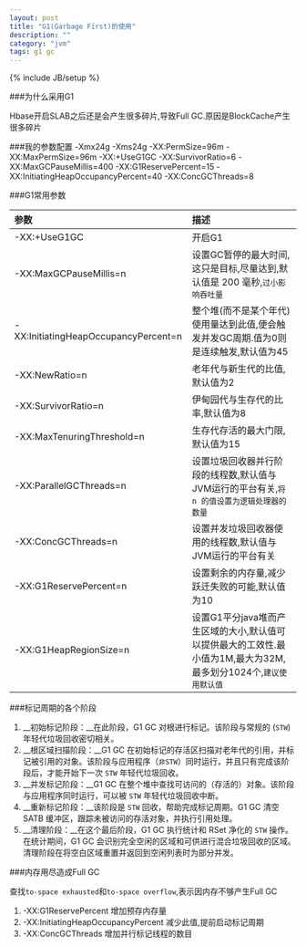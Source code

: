 ```yaml
---
layout: post
title: "G1(Garbage First)的使用"
description: ""
category: "jvm"
tags: g1 gc
---
```

{% include JB/setup %}

###为什么采用G1

Hbase开启SLAB之后还是会产生很多碎片,导致Full GC.原因是BlockCache产生很多碎片

###我的参数配置
    -Xmx24g -Xms24g -XX:PermSize=96m -XX:MaxPermSize=96m -XX:+UseG1GC -XX:SurvivorRatio=6 -XX:MaxGCPauseMillis=400 -XX:G1ReservePercent=15  -XX:InitiatingHeapOccupancyPercent=40 -XX:ConcGCThreads=8

###G1常用参数

参数|描述
:---------------|:---------------
-XX:+UseG1GC|开启G1
-XX:MaxGCPauseMillis=n|设置GC暂停的最大时间,这只是目标,尽量达到,默认值是 200 毫秒,`过小影响吞吐量`
-XX:InitiatingHeapOccupancyPercent=n|整个堆(而不是某个年代)使用量达到此值,便会触发并发GC周期.值为0则是连续触发,默认值为45
-XX:NewRatio=n|老年代与新生代的比值,默认值为2
-XX:SurvivorRatio=n|伊甸园代与生存代的比率,默认值为8
-XX:MaxTenuringThreshold=n|生存代存活的最大门限,默认值为15
-XX:ParallelGCThreads=n|设置垃圾回收器并行阶段的线程数,默认值与JVM运行的平台有关,`将 n 的值设置为逻辑处理器的数量`
-XX:ConcGCThreads=n|设置并发垃圾回收器使用的线程数,默认值与JVM运行的平台有关
-XX:G1ReservePercent=n|设置剩余的内存量,减少跃迁失败的可能,默认值为10
-XX:G1HeapRegionSize=n|设置G1平分java堆而产生区域的大小,默认值可以提供最大的工效性.最小值为1M,最大为32M,最多划分1024个,`建议使用默认值`

###标记周期的各个阶段

1. __初始标记阶段：__在此阶段，G1 GC 对根进行标记。该阶段与常规的 (`STW`) 年轻代垃圾回收密切相关。
2. __根区域扫描阶段：__G1 GC 在初始标记的存活区扫描对老年代的引用，并标记被引用的对象。该阶段与应用程序（`非STW`）同时运行，并且只有完成该阶段后，才能开始下一次 `STW` 年轻代垃圾回收。
3. __并发标记阶段：__G1 GC 在整个堆中查找可访问的（存活的）对象。该阶段与应用程序同时运行，可以被 `STW` 年轻代垃圾回收中断。
4. __重新标记阶段：__该阶段是 `STW` 回收，帮助完成标记周期。G1 GC 清空 SATB 缓冲区，跟踪未被访问的存活对象，并执行引用处理。
5. __清理阶段：__在这个最后阶段，G1 GC 执行统计和 RSet 净化的 `STW` 操作。在统计期间，G1 GC 会识别完全空闲的区域和可供进行混合垃圾回收的区域。清理阶段在将空白区域重置并返回到空闲列表时为部分并发。

###内存用尽造成Full GC

查找`to-space exhausted`和`to-space overflow`,表示因内存不够产生Full GC

1. -XX:G1ReservePercent 增加预存内存量
2. -XX:InitiatingHeapOccupancyPercent 减少此值,提前启动标记周期
2.  -XX:ConcGCThreads 增加并行标记线程的数目
